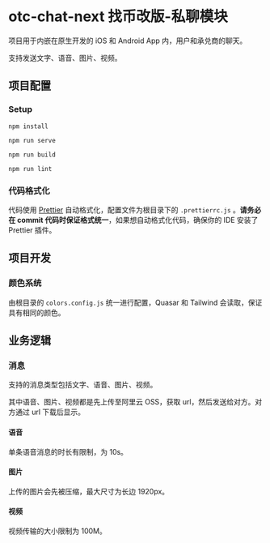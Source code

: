 # otc-chat-next 找币改版-私聊模块

项目用于内嵌在原生开发的 iOS 和 Android App 内，用户和承兑商的聊天。

支持发送文字、语音、图片、视频。

## 项目配置

### Setup

```
npm install
```

```
npm run serve
```

```
npm run build
```

```
npm run lint
```

### 代码格式化

代码使用 [Prettier](https://prettier.io) 自动格式化，配置文件为根目录下的 `.prettierrc.js` 。**请务必在 commit 代码时保证格式统一**，如果想自动格式化代码，确保你的 IDE 安装了 Prettier 插件。

## 项目开发

### 颜色系统

由根目录的 `colors.config.js` 统一进行配置，Quasar 和 Tailwind 会读取，保证具有相同的颜色。

## 业务逻辑

### 消息
支持的消息类型包括文字、语音、图片、视频。

其中语音、图片、视频都是先上传至阿里云 OSS，获取 url，然后发送给对方。对方通过 url 下载后显示。

#### 语音

单条语音消息的时长有限制，为 10s。

#### 图片

上传的图片会先被压缩，最大尺寸为长边 1920px。

#### 视频

视频传输的大小限制为 100M。